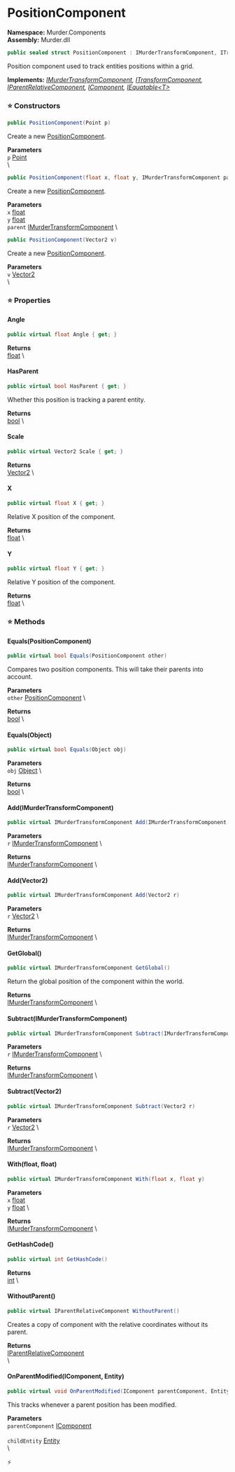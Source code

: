 # PositionComponent

**Namespace:** Murder.Components \
**Assembly:** Murder.dll

```csharp
public sealed struct PositionComponent : IMurderTransformComponent, ITransformComponent, IParentRelativeComponent, IComponent, IEquatable<T>
```

Position component used to track entities positions within a grid.

**Implements:** _[IMurderTransformComponent](../../Murder/Components/IMurderTransformComponent.html), [ITransformComponent](../../Bang/Components/ITransformComponent.html), [IParentRelativeComponent](../../Bang/Components/IParentRelativeComponent.html), [IComponent](../../Bang/Components/IComponent.html), [IEquatable\<T\>](https://learn.microsoft.com/en-us/dotnet/api/System.IEquatable-1?view=net-7.0)_

### ⭐ Constructors
```csharp
public PositionComponent(Point p)
```

Create a new [PositionComponent](../../Murder/Components/PositionComponent.html).

**Parameters** \
`p` [Point](../../Murder/Core/Geometry/Point.html) \
\

```csharp
public PositionComponent(float x, float y, IMurderTransformComponent parent)
```

Create a new [PositionComponent](../../Murder/Components/PositionComponent.html).

**Parameters** \
`x` [float](https://learn.microsoft.com/en-us/dotnet/api/System.Single?view=net-7.0) \
`y` [float](https://learn.microsoft.com/en-us/dotnet/api/System.Single?view=net-7.0) \
`parent` [IMurderTransformComponent](../../Murder/Components/IMurderTransformComponent.html) \

```csharp
public PositionComponent(Vector2 v)
```

Create a new [PositionComponent](../../Murder/Components/PositionComponent.html).

**Parameters** \
`v` [Vector2](https://learn.microsoft.com/en-us/dotnet/api/System.Numerics.Vector2?view=net-7.0) \
\

### ⭐ Properties
#### Angle
```csharp
public virtual float Angle { get; }
```

**Returns** \
[float](https://learn.microsoft.com/en-us/dotnet/api/System.Single?view=net-7.0) \
#### HasParent
```csharp
public virtual bool HasParent { get; }
```

Whether this position is tracking a parent entity.

**Returns** \
[bool](https://learn.microsoft.com/en-us/dotnet/api/System.Boolean?view=net-7.0) \
#### Scale
```csharp
public virtual Vector2 Scale { get; }
```

**Returns** \
[Vector2](https://learn.microsoft.com/en-us/dotnet/api/System.Numerics.Vector2?view=net-7.0) \
#### X
```csharp
public virtual float X { get; }
```

Relative X position of the component.

**Returns** \
[float](https://learn.microsoft.com/en-us/dotnet/api/System.Single?view=net-7.0) \
#### Y
```csharp
public virtual float Y { get; }
```

Relative Y position of the component.

**Returns** \
[float](https://learn.microsoft.com/en-us/dotnet/api/System.Single?view=net-7.0) \
### ⭐ Methods
#### Equals(PositionComponent)
```csharp
public virtual bool Equals(PositionComponent other)
```

Compares two position components. This will take their parents into account.

**Parameters** \
`other` [PositionComponent](../../Murder/Components/PositionComponent.html) \

**Returns** \
[bool](https://learn.microsoft.com/en-us/dotnet/api/System.Boolean?view=net-7.0) \

#### Equals(Object)
```csharp
public virtual bool Equals(Object obj)
```

**Parameters** \
`obj` [Object](https://learn.microsoft.com/en-us/dotnet/api/System.Object?view=net-7.0) \

**Returns** \
[bool](https://learn.microsoft.com/en-us/dotnet/api/System.Boolean?view=net-7.0) \

#### Add(IMurderTransformComponent)
```csharp
public virtual IMurderTransformComponent Add(IMurderTransformComponent r)
```

**Parameters** \
`r` [IMurderTransformComponent](../../Murder/Components/IMurderTransformComponent.html) \

**Returns** \
[IMurderTransformComponent](../../Murder/Components/IMurderTransformComponent.html) \

#### Add(Vector2)
```csharp
public virtual IMurderTransformComponent Add(Vector2 r)
```

**Parameters** \
`r` [Vector2](https://learn.microsoft.com/en-us/dotnet/api/System.Numerics.Vector2?view=net-7.0) \

**Returns** \
[IMurderTransformComponent](../../Murder/Components/IMurderTransformComponent.html) \

#### GetGlobal()
```csharp
public virtual IMurderTransformComponent GetGlobal()
```

Return the global position of the component within the world.

**Returns** \
[IMurderTransformComponent](../../Murder/Components/IMurderTransformComponent.html) \

#### Subtract(IMurderTransformComponent)
```csharp
public virtual IMurderTransformComponent Subtract(IMurderTransformComponent r)
```

**Parameters** \
`r` [IMurderTransformComponent](../../Murder/Components/IMurderTransformComponent.html) \

**Returns** \
[IMurderTransformComponent](../../Murder/Components/IMurderTransformComponent.html) \

#### Subtract(Vector2)
```csharp
public virtual IMurderTransformComponent Subtract(Vector2 r)
```

**Parameters** \
`r` [Vector2](https://learn.microsoft.com/en-us/dotnet/api/System.Numerics.Vector2?view=net-7.0) \

**Returns** \
[IMurderTransformComponent](../../Murder/Components/IMurderTransformComponent.html) \

#### With(float, float)
```csharp
public virtual IMurderTransformComponent With(float x, float y)
```

**Parameters** \
`x` [float](https://learn.microsoft.com/en-us/dotnet/api/System.Single?view=net-7.0) \
`y` [float](https://learn.microsoft.com/en-us/dotnet/api/System.Single?view=net-7.0) \

**Returns** \
[IMurderTransformComponent](../../Murder/Components/IMurderTransformComponent.html) \

#### GetHashCode()
```csharp
public virtual int GetHashCode()
```

**Returns** \
[int](https://learn.microsoft.com/en-us/dotnet/api/System.Int32?view=net-7.0) \

#### WithoutParent()
```csharp
public virtual IParentRelativeComponent WithoutParent()
```

Creates a copy of component with the relative coordinates without its parent.

**Returns** \
[IParentRelativeComponent](../../Bang/Components/IParentRelativeComponent.html) \
\

#### OnParentModified(IComponent, Entity)
```csharp
public virtual void OnParentModified(IComponent parentComponent, Entity childEntity)
```

This tracks whenever a parent position has been modified.

**Parameters** \
`parentComponent` [IComponent](../../Bang/Components/IComponent.html) \
\
`childEntity` [Entity](../../Bang/Entities/Entity.html) \
\



⚡